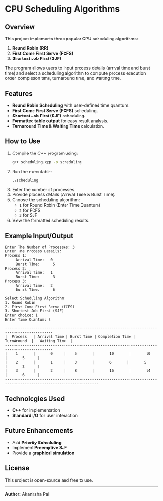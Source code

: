 # CPU Scheduling Algorithms

## Overview
This project implements three popular CPU scheduling algorithms:
1. **Round Robin (RR)**
2. **First Come First Serve (FCFS)**
3. **Shortest Job First (SJF)**

The program allows users to input process details (arrival time and burst time) and select a scheduling algorithm to compute process execution order, completion time, turnaround time, and waiting time.

## Features
- **Round Robin Scheduling** with user-defined time quantum.
- **First Come First Serve (FCFS)** scheduling.
- **Shortest Job First (SJF)** scheduling.
- **Formatted table output** for easy result analysis.
- **Turnaround Time & Waiting Time** calculation.

## How to Use
1. Compile the C++ program using:
   ```sh
   g++ scheduling.cpp -o scheduling
   ```
2. Run the executable:
   ```sh
   ./scheduling
   ```
3. Enter the number of processes.
4. Provide process details (Arrival Time & Burst Time).
5. Choose the scheduling algorithm:
   - `1` for Round Robin (Enter Time Quantum)
   - `2` for FCFS
   - `3` for SJF
6. View the formatted scheduling results.

## Example Input/Output
```
Enter The Number of Processes: 3
Enter The Process Details:
Process 1:
     Arrival Time:   0
     Burst Time:      5
Process 2:
     Arrival Time:   1
     Burst Time:      3
Process 3:
     Arrival Time:   2
     Burst Time:      8

Select Scheduling Algorithm:
1. Round Robin
2. First Come First Serve (FCFS)
3. Shortest Job First (SJF)
Enter choice: 1
Enter Time Quantum: 2

--------------------------------------------------------------------------------------------
|  Process   | Arrival Time | Burst Time | Completion Time |  TurnAround  |   Waiting Time  |
--------------------------------------------------------------------------------------------
|    1       |       0     |    5       |       10       |       10       |       5      |
|    2       |       1     |    3       |       6       |       5       |       2      |
|    3       |       2     |    8       |       16       |       14       |       6      |
-----------------------------------------------------------------------------------------------------------------
```

## Technologies Used
- **C++** for implementation
- **Standard I/O** for user interaction

## Future Enhancements
- Add **Priority Scheduling**
- Implement **Preemptive SJF**
- Provide a **graphical simulation**

## License
This project is open-source and free to use.

---
**Author:** Akanksha Pai

